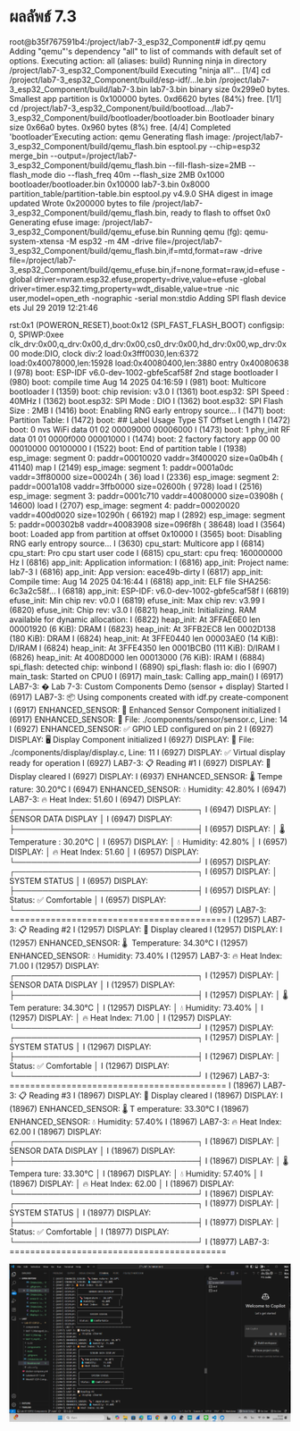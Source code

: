 # ผลลัพธ์ 7.3 
root@b35f767591b4:/project/lab7-3_esp32_Component# idf.py qemu
Adding "qemu"'s dependency "all" to list of commands with default set of options.
Executing action: all (aliases: build)
Running ninja in directory /project/lab7-3_esp32_Component/build
Executing "ninja all"...
[1/4] cd /project/lab7-3_esp32_Component/build/esp-idf/...le.bin /project/lab7-3_esp32_Component/build/lab7-3.bin 
lab7-3.bin binary size 0x299e0 bytes. Smallest app partition is 0x100000 bytes. 0xd6620 bytes (84%) free.
[1/1] cd /project/lab7-3_esp32_Component/build/bootload.../lab7-3_esp32_Component/build/bootloader/bootloader.bin 
Bootloader binary size 0x66a0 bytes. 0x960 bytes (8%) free.
[4/4] Completed 'bootloader'Executing action: qemu
Generating flash image: /project/lab7-3_esp32_Component/build/qemu_flash.bin
esptool.py --chip=esp32 merge_bin --output=/project/lab7-3_esp32_Component/build/qemu_flash.bin --fill-flash-size=2MB --flash_mode dio --flash_freq 40m --flash_size 2MB 0x1000 bootloader/bootloader.bin 0x10000 lab7-3.bin 0x8000 partition_table/partition-table.bin
esptool.py v4.9.0
SHA digest in image updated
Wrote 0x200000 bytes to file /project/lab7-3_esp32_Component/build/qemu_flash.bin, ready to flash to offset 0x0
Generating efuse image: /project/lab7-3_esp32_Component/build/qemu_efuse.bin
Running qemu (fg): qemu-system-xtensa -M esp32 -m 4M -drive file=/project/lab7-3_esp32_Component/build/qemu_flash.bin,if=mtd,format=raw -drive file=/project/lab7-3_esp32_Component/build/qemu_efuse.bin,if=none,format=raw,id=efuse -global driver=nvram.esp32.efuse,property=drive,value=efuse -global driver=timer.esp32.timg,property=wdt_disable,value=true -nic user,model=open_eth -nographic -serial mon:stdio
Adding SPI flash device
ets Jul 29 2019 12:21:46

rst:0x1 (POWERON_RESET),boot:0x12 (SPI_FAST_FLASH_BOOT)
configsip: 0, SPIWP:0xee
clk_drv:0x00,q_drv:0x00,d_drv:0x00,cs0_drv:0x00,hd_drv:0x00,wp_drv:0x00
mode:DIO, clock div:2
load:0x3fff0030,len:6372
load:0x40078000,len:15928
load:0x40080400,len:3880
entry 0x40080638
I (978) boot: ESP-IDF v6.0-dev-1002-gbfe5caf58f 2nd stage bootloader
I (980) boot: compile time Aug 14 2025 04:16:59
I (981) boot: Multicore bootloader
I (1359) boot: chip revision: v3.0
I (1361) boot.esp32: SPI Speed      : 40MHz
I (1362) boot.esp32: SPI Mode       : DIO
I (1362) boot.esp32: SPI Flash Size : 2MB
I (1416) boot: Enabling RNG early entropy source...
I (1471) boot: Partition Table:
I (1472) boot: ## Label            Usage          Type ST Offset   Length
I (1472) boot:  0 nvs              WiFi data        01 02 00009000 00006000
I (1473) boot:  1 phy_init         RF data          01 01 0000f000 00001000
I (1474) boot:  2 factory          factory app      00 00 00010000 00100000
I (1522) boot: End of partition table
I (1938) esp_image: segment 0: paddr=00010020 vaddr=3f400020 size=0a0b4h ( 41140) map
I (2149) esp_image: segment 1: paddr=0001a0dc vaddr=3ff80000 size=00024h (    36) load
I (2336) esp_image: segment 2: paddr=0001a108 vaddr=3ffb0000 size=02600h (  9728) load
I (2516) esp_image: segment 3: paddr=0001c710 vaddr=40080000 size=03908h ( 14600) load
I (2707) esp_image: segment 4: paddr=00020020 vaddr=400d0020 size=10290h ( 66192) map
I (2892) esp_image: segment 5: paddr=000302b8 vaddr=40083908 size=096f8h ( 38648) load
I (3564) boot: Loaded app from partition at offset 0x10000
I (3565) boot: Disabling RNG early entropy source...
I (3630) cpu_start: Multicore app
I (6814) cpu_start: Pro cpu start user code
I (6815) cpu_start: cpu freq: 160000000 Hz
I (6816) app_init: Application information:
I (6816) app_init: Project name:     lab7-3
I (6816) app_init: App version:      eace49b-dirty
I (6817) app_init: Compile time:     Aug 14 2025 04:16:44
I (6818) app_init: ELF file SHA256:  6c3a2c58f...
I (6818) app_init: ESP-IDF:          v6.0-dev-1002-gbfe5caf58f
I (6819) efuse_init: Min chip rev:     v0.0
I (6819) efuse_init: Max chip rev:     v3.99
I (6820) efuse_init: Chip rev:         v3.0
I (6821) heap_init: Initializing. RAM available for dynamic allocation:
I (6822) heap_init: At 3FFAE6E0 len 00001920 (6 KiB): DRAM
I (6823) heap_init: At 3FFB2EC8 len 0002D138 (180 KiB): DRAM
I (6824) heap_init: At 3FFE0440 len 00003AE0 (14 KiB): D/IRAM
I (6824) heap_init: At 3FFE4350 len 0001BCB0 (111 KiB): D/IRAM
I (6826) heap_init: At 4008D000 len 00013000 (76 KiB): IRAM
I (6884) spi_flash: detected chip: winbond
I (6890) spi_flash: flash io: dio
I (6907) main_task: Started on CPU0
I (6917) main_task: Calling app_main()
I (6917) LAB7-3: � Lab 7-3: Custom Components Demo (sensor + display) Started
I (6917) LAB7-3: 📦 Using components created with idf.py create-component
I (6917) ENHANCED_SENSOR: 🔧 Enhanced Sensor Component initialized
I (6917) ENHANCED_SENSOR: 📍 File: ./components/sensor/sensor.c, Line: 14
I (6927) ENHANCED_SENSOR: ✅ GPIO LED configured on pin 2
I (6927) DISPLAY: 🖥️  Display Component initialized
I (6927) DISPLAY: 📍 File: ./components/display/display.c, Line: 11
I (6927) DISPLAY: ✅ Virtual display ready for operation
I (6927) LAB7-3: 📋 Reading #1
I (6927) DISPLAY: 🧹 Display cleared
I (6927) DISPLAY:
I (6937) ENHANCED_SENSOR: 🌡️  Tempe rature: 30.20°C
I (6947) ENHANCED_SENSOR: 💧 Humidity: 42.80%
I (6947) LAB7-3: 🔥 Heat Index: 51.60
I (6947) DISPLAY: ┌─────────────────────────────────┐
I (6947) DISPLAY: │        SENSOR DATA DISPLAY      │
I (6947) DISPLAY: ├─────────────────────────────────┤
I (6957) DISPLAY: │ 🌡️  Temperature :  30.20°C      │
I (6957) DISPLAY: │ 💧 Humidity:     42.80%       │
I (6957) DISPLAY: │ 🔥 Heat Index:   51.60        │
I (6957) DISPLAY: └─────────────────────────────────┘
I (6957) DISPLAY: ┌─────────────────────────────────┐
I (6957) DISPLAY: │         SYSTEM STATUS           │
I (6957) DISPLAY: ├─────────────────────────────────┤
I (6957) DISPLAY: │ Status: ✅ Comfortable         │
I (6957) DISPLAY: └─────────────────────────────────┘
I (6957) LAB7-3: ==========================================
I (12957) LAB7-3: 📋 Reading #2
I (12957) DISPLAY: 🧹 Display cleared
I (12957) DISPLAY:
I (12957) ENHANCED_SENSOR: 🌡 ️  Temperature: 34.30°C
I (12957) ENHANCED_SENSOR: 💧 Humidity: 73.40%
I (12957) LAB7-3: 🔥 Heat Index: 71.00
I (12957) DISPLAY: ┌─────────────────────────────────┐
I (12957) DISPLAY: │        SENSOR DATA DISPLAY      │
I (12957) DISPLAY: ├─────────────────────────────────┤
I (12957) DISPLAY: │ 🌡️  Tem perature:  34.30°C      │
I (12957) DISPLAY: │ 💧 Humidity:     73.40%       │
I (12957) DISPLAY: │ 🔥 Heat Index:   71.00        │
I (12957) DISPLAY: └─────────────────────────────────┘
I (12957) DISPLAY: ┌─────────────────────────────────┐
I (12957) DISPLAY: │         SYSTEM STATUS           │
I (12967) DISPLAY: ├─────────────────────────────────┤
I (12967) DISPLAY: │ Status: ✅ Comfortable         │
I (12967) DISPLAY: └─────────────────────────────────┘
I (12967) LAB7-3: ==========================================
I (18967) LAB7-3: 📋 Reading #3
I (18967) DISPLAY: 🧹 Display cleared
I (18967) DISPLAY:
I (18967) ENHANCED_SENSOR: 🌡️  T emperature: 33.30°C
I (18967) ENHANCED_SENSOR: 💧 Humidity: 57.40%
I (18967) LAB7-3: 🔥 Heat Index: 62.00
I (18967) DISPLAY: ┌─────────────────────────────────┐
I (18967) DISPLAY: │        SENSOR DATA DISPLAY      │
I (18967) DISPLAY: ├─────────────────────────────────┤
I (18967) DISPLAY: │ 🌡️  Tempera ture:  33.30°C      │
I (18967) DISPLAY: │ 💧 Humidity:     57.40%       │
I (18967) DISPLAY: │ 🔥 Heat Index:   62.00        │
I (18967) DISPLAY: └─────────────────────────────────┘
I (18967) DISPLAY: ┌─────────────────────────────────┐
I (18977) DISPLAY: │         SYSTEM STATUS           │
I (18977) DISPLAY: ├─────────────────────────────────┤
I (18977) DISPLAY: │ Status: ✅ Comfortable         │
I (18977) DISPLAY: └─────────────────────────────────┘
I (18977) LAB7-3: ==========================================

![alt text](7.3.png)